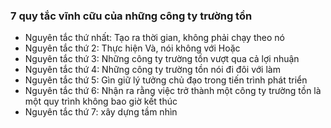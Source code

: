 ### 7 quy tắc vĩnh cữu của những công ty trường tồn
- Nguyên tắc thứ nhất: Tạo ra thời gian, không phải chạy theo nó
- Nguyên tắc thứ 2: Thực hiện Và, nói không với Hoặc
- Nguyên tắc thứ 3: Những công ty trường tồn vượt qua cả lợi nhuận
- Nguyên tắc thứ 4: Những công ty trường tồn nói đi đôi với làm
- Nguyên tắc thứ 5: Gìn giữ lý tưởng chủ đạo trong tiến trình phát triển
- Nguyên tắc thứ 6: Nhận ra rằng việc trở thành một công ty trường tồn là một quy trình không bao giờ kết thúc
- Nguyên tắc thứ 7: xây dựng tầm nhìn
